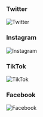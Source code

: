 ### Twitter

![Twitter](https://akikancho.github.io/スクリーンショット%202021-08-29%2023.25.58.png)

### Instagram

![Instagram](https://akikancho.github.io/スクリーンショット%202021-08-29%2022.48.40.png)

### TikTok

![TikTok](https://akikancho.github.io/スクリーンショット%202021-08-29%2022.49.28.png)

### Facebook

![Facebook](https://akikancho.github.io/スクリーンショット%202021-08-29%2022.49.47.png)
